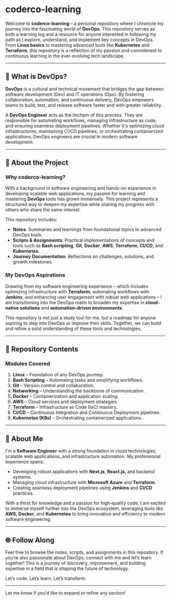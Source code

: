# coderco-learning

Welcome to **coderco-learning** – a personal repository where I chronicle my journey into the fascinating world of **DevOps**. This repository serves as both a learning log and a resource for anyone interested in following my path as I explore, understand, and implement key concepts in DevOps. From **Linux basics** to mastering advanced tools like **Kubernetes** and **Terraform**, this repository is a reflection of my passion and commitment to continuous learning in the ever-evolving tech landscape.

---

## 🌟 What is DevOps?

**DevOps** is a cultural and technical movement that bridges the gap between software development (Dev) and IT operations (Ops). By fostering collaboration, automation, and continuous delivery, DevOps empowers teams to build, test, and release software faster and with greater reliability.

A **DevOps Engineer** acts as the linchpin of this process. They are responsible for automating workflows, managing infrastructure as code, and ensuring seamless deployment pipelines. Whether it's optimizing cloud infrastructures, maintaining CI/CD pipelines, or orchestrating containerized applications, DevOps engineers are crucial in modern software development.

---

## 🚀 About the Project

### Why coderco-learning?

With a background in software engineering and hands-on experience in developing scalable web applications, my passion for learning and mastering **DevOps** tools has grown immensely. This project represents a structured way to deepen my expertise while sharing my progress with others who share the same interest.

This repository includes:

- **Notes**: Summaries and learnings from foundational topics to advanced DevOps tools.
- **Scripts & Assignments**: Practical implementations of concepts and tools such as **Bash scripting**, **Git**, **Docker**, **AWS**, **Terraform**, **CI/CD**, and **Kubernetes**.
- **Journey Documentation**: Reflections on challenges, solutions, and growth milestones.

### My DevOps Aspirations

Drawing from my software engineering experience – which includes optimizing infrastructure with **Terraform**, automating workflows with **Jenkins**, and enhancing user engagement with robust web applications – I am transitioning into the DevOps realm to broaden my expertise in **cloud-native solutions** and **automation-driven environments**.

This repository is not just a study tool for me, but a roadmap for anyone aspiring to step into DevOps or improve their skills. Together, we can build and refine a solid understanding of these tools and technologies.

---

## 📂 Repository Contents

### Modules Covered

1. **Linux** – Foundation of any DevOps journey.
2. **Bash Scripting** – Automating tasks and simplifying workflows.
3. **Git** – Version control and collaboration.
4. **Networking** – Understanding the backbone of communication.
5. **Docker** – Containerization and application scaling.
6. **AWS** – Cloud services and deployment strategies.
7. **Terraform** – Infrastructure as Code (IaC) mastery.
8. **CI/CD** – Continuous Integration and Continuous Deployment pipelines.
9. **Kubernetes (K8s)** – Orchestrating containerized applications.

---

## 🌱 About Me

I'm a **Software Engineer** with a strong foundation in cloud technologies, scalable web applications, and infrastructure automation. My professional experience spans:

- Developing robust applications with **Next.js**, **React.js**, and backend systems.
- Managing cloud infrastructure with **Microsoft Azure** and **Terraform**.
- Creating seamless deployment pipelines using **Jenkins** and **CI/CD** practices.

With a thirst for knowledge and a passion for high-quality code, I am excited to immerse myself further into the DevOps ecosystem, leveraging tools like **AWS**, **Docker**, and **Kubernetes** to bring innovation and efficiency to modern software engineering.

---

## 🌐 Follow Along

Feel free to browse the notes, scripts, and assignments in this repository. If you’re also passionate about DevOps, connect with me and let’s learn together! This is a journey of discovery, improvement, and building expertise in a field that is shaping the future of technology.

Let’s code. Let’s learn. Let’s transform.

---

Let me know if you'd like to expand or refine any section!
